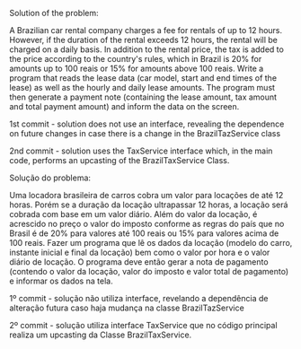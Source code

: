 Solution of the problem:

A Brazilian car rental company charges a fee for rentals of up to 12 hours. However, if the duration of the rental exceeds 12 hours, the rental will be charged on a daily basis. In addition to the rental price, the tax is added to the price according to the country's rules, which in Brazil is 20% for amounts up to 100 reais or 15% for amounts above 100 reais. Write a program that reads the lease data (car model, start and end times of the lease) as well as the hourly and daily lease amounts. The program must then generate a payment note (containing the lease amount, tax amount and total payment amount) and inform the data on the screen.

1st commit - solution does not use an interface, revealing the dependence on future changes in case there is a change in the BrazilTazService class

2nd commit - solution uses the TaxService interface which, in the main code, performs an upcasting of the BrazilTaxService Class.


Solução do problema: 

Uma locadora brasileira de carros cobra um valor para locações de até 12 horas. Porém se a duração da locação ultrapassar 12 horas, a locação será cobrada com base em um valor diário. Além do valor da locação, é acrescido no preço o valor do imposto conforme as regras do país que no Brasil é de 20% para valores até 100 reais ou 15% para valores acima de 100 reais. Fazer um programa que lê os dados da locação (modelo do carro, instante inicial e final da locação) bem como o valor por hora e o valor diário de locação. O programa deve então gerar a nota de pagamento (contendo o valor da locação, valor do imposto e valor total de pagamento) e informar os dados na tela. 

1º commit - solução não utiliza interface, revelando a dependência de alteração futura caso haja mudança na classe BrazilTazService 

2º commit - solução utiliza interface TaxService que no código principal realiza um upcasting da Classe BrazilTaxService.
